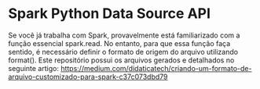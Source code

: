 # Spark Python Data Source API
Se você já trabalha com Spark, provavelmente está familiarizado com a função essencial spark.read. No entanto, para que essa função faça sentido, é necessário definir o formato de origem do arquivo utilizando format(). Este repositório possui os arquivos gerados e detalhados no seguinte artigo: https://medium.com/didaticatech/criando-um-formato-de-arquivo-customizado-para-spark-c37c073dbd79
